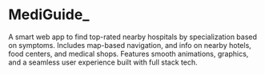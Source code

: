 # MediGuide_
A smart web app to find top-rated nearby hospitals by specialization based on symptoms. Includes map-based navigation, and info on nearby hotels, food centers, and medical shops. Features smooth animations, graphics, and a seamless user experience built with full stack tech.

